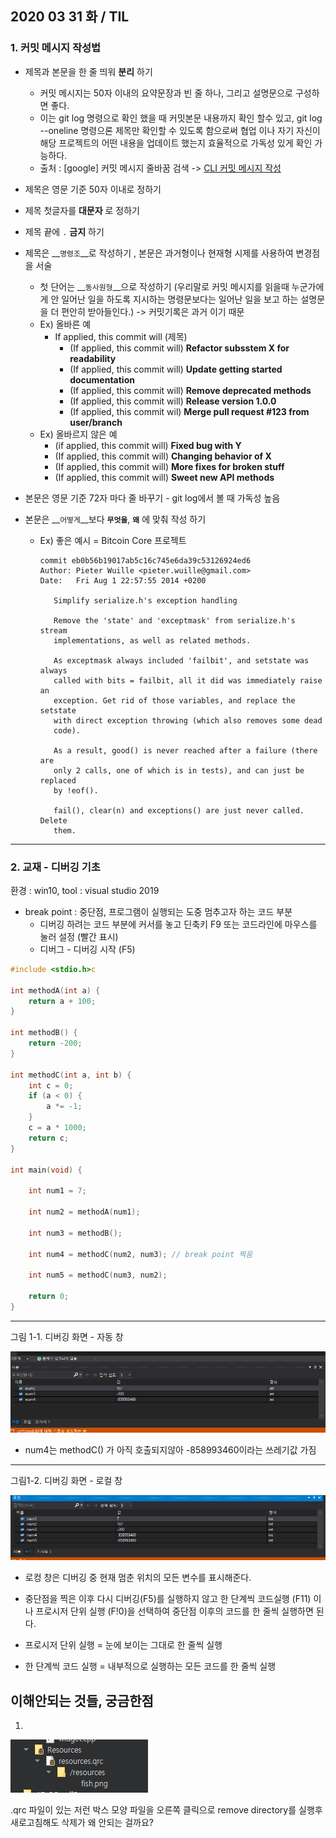 ## 2020 03 31 화  / TIL

### 1.  커밋 메시지 작성법

- 제목과 본문을 한 줄 띄워 __분리__ 하기

  - 커밋 메시지는 50자 이내의 요약문장과 빈 줄 하나, 그리고 설명문으로 구성하면 좋다.
  - 이는 git log 명령으로 확인 했을 때 커밋본문 내용까지 확인 할수 있고, git log --oneline 명령으론 제목만 확인할 수 있도록 함으로써 협업 이나 자기 자신이 해당 프로젝트의 어떤 내용을 업데이트 했는지 효율적으로 가독성 있게 확인 가능하다.
  - 출처 : [google] 커밋 메시지 줄바꿈 검색 -> [CLI 커밋 메시지 작성]([https://webisfree.com/2017-02-18/git-%EC%BB%A4%EB%B0%8B-%EB%AA%85%EB%A0%B9%EC%8B%9C-%EC%97%AC%EB%9F%AC%EC%A4%84%EC%9D%84-%EC%9E%85%EB%A0%A5%ED%95%98%EB%8A%94-%EB%B0%A9%EB%B2%95](https://webisfree.com/2017-02-18/git-커밋-명령시-여러줄을-입력하는-방법))

  

- 제목은 영문 기준 50자 이내로 정하기

  

- 제목 첫글자를 __대문자__ 로 정하기 

  

- 제목 끝에 ```.``` __금지__ 하기

  

- 제목은 __```명령조```__로 작성하기 , 본문은 과거형이나 현재형 시제를 사용하여 변경점을 서술

  - 첫 단어는 __```동사원형```__으로 작성하기  (우리말로 커밋 메시지를 읽을때 누군가에게 안 일어난 일을 하도록 지시하는 명령문보다는 일어난 일을 보고 하는 설명문을 더 편안히 받아들인다.) -> 커밋기록은 과거 이기 때문 
  - Ex) 올바른 예
    - If applied, this commit will (제목)
      - (If applied, this commit will) __Refactor subsstem X for readability__
      - (If applied, this commit will) __Update getting started documentation__
      - (If applied, this commit will) __Remove deprecated methods__
      - (If applied, this commit will) __Release version 1.0.0__
      - (If applied, this commit wil) __Merge pull request #123 from user/branch__
  - Ex) 올바르지 않은 예
    - (if applied, this commit will) __Fixed bug with Y__
    - (If applied, this commit will) __Changing behavior of X__
    - (If applied, this commit will) __More fixes for broken stuff__
    - (If applied, this commit will) __Sweet new API methods__

  

- 본문은 영문 기준 72자 마다 줄 바꾸기 - git log에서 볼 때 가독성 높음 

  

- 본문은 __```어떻게```__보다 __```무엇을```__, __```왜```__ 에 맞춰 작성 하기 

  - Ex) 좋은 예시 = Bitcoin Core 프로젝트 

    ```github
    commit eb0b56b19017ab5c16c745e6da39c53126924ed6
    Author: Pieter Wuille <pieter.wuille@gmail.com>
    Date:   Fri Aug 1 22:57:55 2014 +0200
    
       Simplify serialize.h's exception handling
    
       Remove the 'state' and 'exceptmask' from serialize.h's stream
       implementations, as well as related methods.
    
       As exceptmask always included 'failbit', and setstate was always
       called with bits = failbit, all it did was immediately raise an
       exception. Get rid of those variables, and replace the setstate
       with direct exception throwing (which also removes some dead
       code).
    
       As a result, good() is never reached after a failure (there are
       only 2 calls, one of which is in tests), and can just be replaced
       by !eof().
    
       fail(), clear(n) and exceptions() are just never called. Delete
       them.
    ```

    

***

### 2.  교재 - 디버깅 기초 

 환경  : win10, tool : visual studio 2019

- break point : 중단점, 프로그램이 실행되는 도중 멈추고자 하는 코드 부분
  - 디버깅 하려는 코드 부분에 커서를 놓고 딘축키 F9 또는 코드라인에 마우스를 눌러 설정 (빨간 표시)
  - 디버그 - 디버깅 시작 (F5)


```c
#include <stdio.h>c

int methodA(int a) {
	return a + 100;
}

int methodB() {
	return -200;
}

int methodC(int a, int b) {
	int c = 0;
	if (a < 0) {
		a *= -1;
	}
	c = a * 1000;
	return c;
}

int main(void) {
	
    int num1 = 7;

    int num2 = methodA(num1);

    int num3 = methodB();

    int num4 = methodC(num2, num3); // break point 찍음

    int num5 = methodC(num3, num2);

    return 0;
}
```
***

그림 1-1. 디버깅 화면 - 자동 창

<img src="./디버깅1.PNG">

- num4는 methodC() 가 아직 호출되지않아 -858993460이라는 쓰레기값 가짐 

***

그림1-2. 디버깅 화면 - 로컬 창

<img src="./디버깅2.PNG">

- 로컹 창은 디버깅 중 현재 멈춘 위치의 모든 변수를 표시해준다.

- 중단점을 찍은 이후 다시 디버깅(F5)를 실행하지 않고 한 단계씩 코드실행 (F11) 이나 프로시저 단위 실행 (F!0)을 선택하여 중단점 이후의 코드를 한 줄씩 실행하면 된다.
- 프로시저 단위 실행  = 눈에 보이는 그대로 한 줄씩 실행
- 한 단계씩 코드 실행 = 내부적으로 실행하는 모든 코드를 한 줄씩 실행 



## 이해안되는 것들, 궁금한점

1. 

<img src="./참고이미지1.PNG">

.qrc 파일이 있는 저런 박스 모양 파일을 오른쪽 클릭으로 remove directory를 실행후 새로고침해도 삭제가 왜 안되는 걸까요? 

